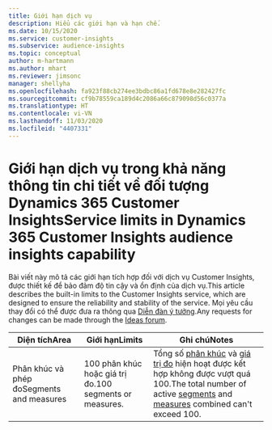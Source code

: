 ```yaml
---
title: Giới hạn dịch vụ
description: Hiểu các giới hạn và hạn chế.
ms.date: 10/15/2020
ms.service: customer-insights
ms.subservice: audience-insights
ms.topic: conceptual
author: m-hartmann
ms.author: mhart
ms.reviewer: jimsonc
manager: shellyha
ms.openlocfilehash: fa923f88cb274ee3bdbc86a1fd678e8e282427fc
ms.sourcegitcommit: cf9b78559ca189d4c2086a66c879098d56c0377a
ms.translationtype: HT
ms.contentlocale: vi-VN
ms.lasthandoff: 11/03/2020
ms.locfileid: "4407331"
---
```

# <a name="service-limits-in-dynamics-365-customer-insights-audience-insights-capability"></a><span data-ttu-id="5edbe-103">Giới hạn dịch vụ trong khả năng thông tin chi tiết về đối tượng Dynamics 365 Customer Insights</span><span class="sxs-lookup"><span data-stu-id="5edbe-103">Service limits in Dynamics 365 Customer Insights audience insights capability</span></span>

<span data-ttu-id="5edbe-104">Bài viết này mô tả các giới hạn tích hợp đối với dịch vụ Customer Insights, được thiết kế để bảo đảm độ tin cậy và ổn định của dịch vụ.</span><span class="sxs-lookup"><span data-stu-id="5edbe-104">This article describes the built-in limits to the Customer Insights service, which are designed to ensure the reliability and stability of the service.</span></span> <span data-ttu-id="5edbe-105">Mọi yêu cầu thay đổi có thể được đưa ra thông qua [Diễn đàn ý tưởng](https://go.microsoft.com/fwlink/?linkid=2074172).</span><span class="sxs-lookup"><span data-stu-id="5edbe-105">Any requests for changes can be made through the [Ideas forum](https://go.microsoft.com/fwlink/?linkid=2074172).</span></span> 
 
| <span data-ttu-id="5edbe-106">Diện tích</span><span class="sxs-lookup"><span data-stu-id="5edbe-106">Area</span></span>  | <span data-ttu-id="5edbe-107">Giới hạn</span><span class="sxs-lookup"><span data-stu-id="5edbe-107">Limits</span></span>  | <span data-ttu-id="5edbe-108">Ghi chú</span><span class="sxs-lookup"><span data-stu-id="5edbe-108">Notes</span></span> |
|-------------|---------------------------------------------------------------------|---------------------------------------------------------------------|
| <span data-ttu-id="5edbe-109">Phân khúc và phép đo</span><span class="sxs-lookup"><span data-stu-id="5edbe-109">Segments and measures</span></span> | <span data-ttu-id="5edbe-110">100 phân khúc hoặc giá trị đo.</span><span class="sxs-lookup"><span data-stu-id="5edbe-110">100 segments or measures.</span></span> | <span data-ttu-id="5edbe-111">Tổng số [phân khúc](segments.md) và [giá trị đo](measures.md) hiện hoạt được kết hợp không được vượt quá 100.</span><span class="sxs-lookup"><span data-stu-id="5edbe-111">The total number of active [segments](segments.md) and [measures](measures.md) combined can't exceed 100.</span></span>  |
